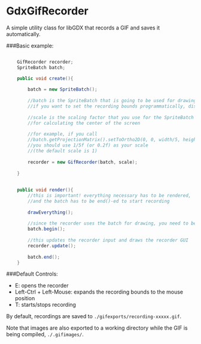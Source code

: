 # GdxGifRecorder
A simple utility class for libGDX that records a GIF and saves it automatically.

###Basic example:

```java

	GifRecorder recorder;
	SpriteBatch batch;

	public void create(){
	
		batch = new SpriteBatch();
		
		//batch is the SpriteBatch that is going to be used for drawing the recording GUI
		//if you want to set the recording bounds programmatically, disable GUI with recorder.setGUIDisabled(true)
		
		//scale is the scaling factor that you use for the SpriteBatch - used 
		//for calculating the center of the screen
		
		//for example, if you call 
		//batch.getProjectionMatrix().setToOrtho2D(0, 0, width/5, height/5); in resize(),
		//you should use 1/5f (or 0.2f) as your scale
		//(the default scale is 1)
		
		recorder = new GifRecorder(batch, scale);
		
	}
	
	
	public void render(){
		//this is important! everything necessary has to be rendered, 
		//and the batch has to be end()-ed to start recording
		
		drawEverything();
		
		//since the recorder uses the batch for drawing, you need to begin
		batch.begin();
		
		//this updates the recorder input and draws the recorder GUI
		recorder.update();
		
		batch.end();
	}


```

###Default Controls:
- E: opens the recorder
- Left-Ctrl + Left-Mouse: expands the recording bounds to the mouse position
- T: starts/stops recording


By default, recordings are saved to `./gifexports/recording-xxxxx.gif`.

Note that images are also exported to a working directory while the GIF is being compiled, `./.gifimages/`.
